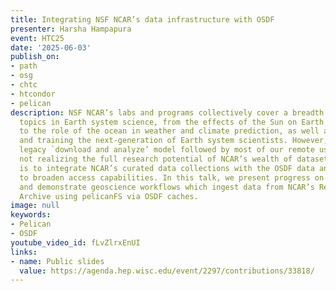 ```yaml
---
title: Integrating NSF NCAR’s data infrastructure with OSDF
presenter: Harsha Hampapura
event: HTC25
date: '2025-06-03'
publish_on:
- path
- osg
- chtc
- htcondor
- pelican
description: NSF NCAR’s labs and programs collectively cover a breadth of research
  topics in Earth system science, from the effects of the Sun on Earth's atmosphere
  to the role of the ocean in weather and climate prediction, as well as supporting
  and training the next-generation of Earth system scientists. However, with the current
  legacy `download and analyze’ model followed by most of our remote users, we are
  not realizing the full research potential of NCAR’s wealth of datasets. Our goal
  is to integrate NCAR’s curated data collections with the OSDF data and compute fabric
  to broaden access capabilities. In this talk, we present progress on this collaboration
  and demonstrate geoscience workflows which ingest data from NCAR’s Research Data
  Archive using pelicanFS via OSDF caches.
image: null
keywords:
- Pelican
- OSDF
youtube_video_id: fLvZlrxEnUI
links:
- name: Public slides
  value: https://agenda.hep.wisc.edu/event/2297/contributions/33818/
---
```

